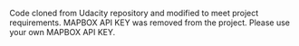 Code cloned from Udacity repository and modified to meet project requirements.
MAPBOX API KEY was removed from the project. Please use your own MAPBOX API KEY.
